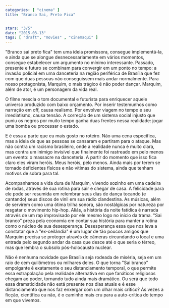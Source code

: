```yaml
---
categories: [ "cinema" ]
title: "Branco Sai, Preto Fica"


stars: "3/5"
date: "2015-03-13"
tags: [ "draft", "movies" , "cinemaqui" ]
---
```

"Branco sai preto fica" tem uma ideia promissora, consegue implementá-la, e ainda que se alongue desnecessariamente em vários momentos, consegue estabelecer um argumento no mínimo interessante. Passado, presente e futuro se combinam para convergir em um ponto no tempo: a invasão policial em uma danceteria na região periférica de Brasília que fez com que duas pessoas não conseguissem mais andar normalmente. Para nosso protagonista, Marquim, o mais trágico é não poder dançar. Marquim, além de ator, é um personagem da vida real.

O filme mescla o tom documental e futurista para enriquecer aquele universo produzido com baixo orçamento. Por inserir testemunhos como narração em off, causa realismo. Por envolver viagem no tempo e seu imediatismo, causa tensão. A correção de um sistema social injusto que puniu os negros por muito tempo ganha duas frentes nessa realidade: jogar uma bomba ou processar o estado.

E é essa a parte que eu mais gosto no roteiro. Não uma cena específica, mas a ideia de que as pessoas se cansaram e partiram para o ataque. Mas não contra um racismo brasileiro, onde a realidade nunca é muito clara, mas contra um inimigo invisível que finalmente foi rastreado em pelo menos um evento: o massacre na danceteria. A partir do momento que isso fica claro eles viram heróis. Meus heróis, pelo menos. Ainda mais por terem se tornado deficientes físicos e não vítimas do sistema, ainda que tenham motivos de sobra para tal.

Acompanhamos a vida dura de Marquim, vivendo sozinho em uma cadeira de rodas, através de sua rotina para sair e chegar de casa. A felicidade para ele pode ser resumida em relembrar seus dias de dança tocando (e cantando) seus discos de vinil em sua rádio clandestina. As músicas, além de servirem como uma ótima trilha sonora, são nostálgicas por natureza por resgatar o movimento hip-hop. Aliás, a história da noite fatídica é narrada através de um rap improvisado por ele mesmo logo no início da trama. "Sai branco" preza pela economia em contar sua história para manter a rotina como o núcleo de sua desesperança. Desesperança essa que nos leva a constatar que a "ex-ceilândia" é um lugar de tão poucos amigos que Marquim precisa se proteger através de câmeras circundando o local e uma entrada pelo segundo andar da casa que desce até o que seria o térreo, mas que lembra o subsolo pós-holocausto nuclear.

Não é nenhuma novidade que Brasília seja rodeada de miséria, seja em um raio de cem quilômetros ou milhares deles. O que torna "Sai branco" empolgante é exatamente o seu distanciamento temporal, o que permite essa extrapolação pela realidade alternativa em que fanáticos religiosos chegam ao poder, tornando tudo ainda mais dramático. Ou será que todo essa dramaticidade não está presente nos dias atuais e é esse distanciamento que nos faz enxergar com um olhar mais crítico? Às vezes a ficção, científica ou não, é o caminho mais cru para a auto-crítica do tempo em que vivemos.
